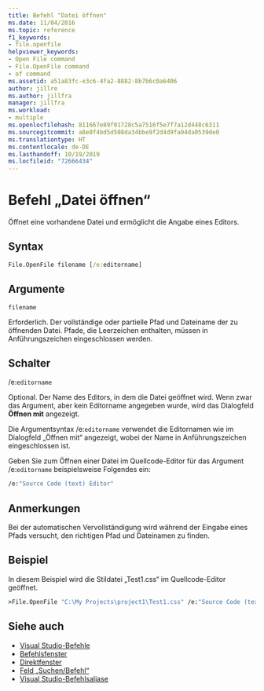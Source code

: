 ```yaml
---
title: Befehl "Datei öffnen"
ms.date: 11/04/2016
ms.topic: reference
f1_keywords:
- file.openfile
helpviewer_keywords:
- Open File command
- File.OpenFile command
- of command
ms.assetid: a51a83fc-e3c6-4fa2-8882-8b7b6c0a6406
author: jillre
ms.author: jillfra
manager: jillfra
ms.workload:
- multiple
ms.openlocfilehash: 811667e89f01728c5a7516f5e7f7a12d448c6311
ms.sourcegitcommit: a8e8f4bd5d508da34bbe9f2d4d9fa94da0539de0
ms.translationtype: HT
ms.contentlocale: de-DE
ms.lasthandoff: 10/19/2019
ms.locfileid: "72666434"
---
```

# <a name="open-file-command"></a>Befehl „Datei öffnen“

Öffnet eine vorhandene Datei und ermöglicht die Angabe eines Editors.

## <a name="syntax"></a>Syntax

```cmd
File.OpenFile filename [/e:editorname]
```

## <a name="arguments"></a>Argumente

`filename`

Erforderlich. Der vollständige oder partielle Pfad und Dateiname der zu öffnenden Datei. Pfade, die Leerzeichen enthalten, müssen in Anführungszeichen eingeschlossen werden.

## <a name="switches"></a>Schalter

/e:`editorname`

Optional. Der Name des Editors, in dem die Datei geöffnet wird. Wenn zwar das Argument, aber kein Editorname angegeben wurde, wird das Dialogfeld **Öffnen mit** angezeigt.

Die Argumentsyntax /e:`editorname` verwendet die Editornamen wie im Dialogfeld „Öffnen mit“ angezeigt, wobei der Name in Anführungszeichen eingeschlossen ist.

Geben Sie zum Öffnen einer Datei im Quellcode-Editor für das Argument /e:`editorname` beispielsweise Folgendes ein:

```cmd
/e:"Source Code (text) Editor"
```

## <a name="remarks"></a>Anmerkungen

Bei der automatischen Vervollständigung wird während der Eingabe eines Pfads versucht, den richtigen Pfad und Dateinamen zu finden.

## <a name="example"></a>Beispiel

In diesem Beispiel wird die Stildatei „Test1.css“ im Quellcode-Editor geöffnet.

```cmd
>File.OpenFile "C:\My Projects\project1\Test1.css" /e:"Source Code (text) Editor"
```

## <a name="see-also"></a>Siehe auch

- [Visual Studio-Befehle](../../ide/reference/visual-studio-commands.md)
- [Befehlsfenster](../../ide/reference/command-window.md)
- [Direktfenster](../../ide/reference/immediate-window.md)
- [Feld „Suchen/Befehl“](../../ide/find-command-box.md)
- [Visual Studio-Befehlsaliase](../../ide/reference/visual-studio-command-aliases.md)